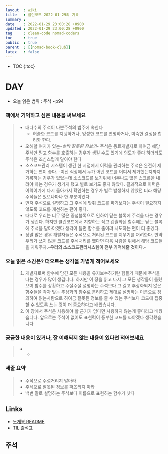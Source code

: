 ```yaml
---
layout  : wiki
title   : 클린코드 2022-01-29의 기록
summary : 
date    : 2022-01-29 23:00:28 +0900
updated : 2022-01-29 23:00:28 +0900
tag     : clean-code nomad-coders
toc     : true
public  : true
parent  : [[nomad-book-club]]
latex   : false
---
```

* TOC
{:toc}

# DAY
* 오늘 읽은 범위 : 주석 ~p94

### 책에서 기억하고 싶은 내용을 써보세요
> * 대다수의 주석이 나쁜주석의 범주에 속한다
>     * 허술한 코드를 지탱하거나, 엉성한 코드를 변명하거나, 미숙한 결정을 합리화 한다.
> * 오해할 여지가 있는-*살짝 잘못된 정보의*- 주석은 동료개발자로 하여금 해당 주석만 믿고 함수를 호출하는 경우가 생길 수도 있기에 의도가 좋다 하더라도 주석은 조심스럽게 달아야 한다
> * 소스코드관리 시스템이 생긴 현 시점에서 이력을 관리하는 주석은 완전히 제거하는 편이 좋다. -이전 직장에서 누가 어떤 코드를 어디서 제거했는지까지 기록하는 경우가 있었는데 소스코드를 보기위해 너무나도 많은 스크롤을 내려야 하는 경우가 생기게 됐고 별로 보기도 좋지 않았다. 결과적으로 이력은 이력이기에 다시 돌아가서 확인하는 경우가 별로 발생하지 않았던 터라 해당 주석들은 있으나마나 한 부분이었다.
> * 먼저 주석으로 설명하고 그 주석에 맞춰 코드를 짜기보다는 주석이 필요하지 않도록 코드를 개선하는 편이 좋다.
> * 때때로 우리는 너무 많은 중첩블록으로 인하여 닫는 블록에 주석을 다는 경우가 생긴다. 하지만 클린코드에서 지향하는 작고 캡슐화된 함수에는 닫는 블록에 주석을 달아야겠다 생각이 들면 함수를 줄이려 시도하는 편이 더 좋겠다.
> * 정말 많은 경우 개발자들은 주석으로 처리된 코드를 지우기를 꺼려한다. 만약 우리가 쓰지 않을 코드를 주석처리를 했다면 다음 사람을 위해서 해당 코드들을 지워주자.-**우리의 소스코드관리시스템이 전부 기억해줄 것이다**.-

### 오늘 읽은 소감은? 떠오르는 생각을 가볍게 적어보세요
> 1. 개발자로써 함수에 담긴 모든 내용을 유지보수하기란 힘들기 때문에 주석을 다는 경우가 많이 생깁니다. 하지만 이 장을 읽고 나서 그 모든 생각들이 틀렸으며 함수를 장황하고 주절주절 설명하는 주석보다 그 길고 추상화되지 않은 함수들을 각자 맞는 추상화의 함수로 분리하고 제대로 설명하는 이름으로 정의하여 읽는사람으로 하여금 잘못된 정보를 줄 수 있는 주석보다 코드에 집중할 수 있도록 쓰는 것이 더 중요하다고 배웠습니다.
> 2. 이 장에서 주석은 사용해야 할 근거가 없다면 사용하지 않는게 좋다라고 배웠습니다. 앞으로는 주석이 없어도 표현력이 풍부한 코드를 짜야겠다 생각했습니다

### 궁금한 내용이 있거나, 잘 이해되지 않는 내용이 있다면 적어보세요
> * -

### 세줄 요약
> * 주석으로 주절거리지 말아라
> * 주석으로 잘못된 정보를 퍼뜨리지 마라
> * 백번 말로 설명하는 주석보다 이름으로 표현하는 함수가 낫다

## Links
* [노개북 README](https://nomadcoders.oopy.io/readme?utm_source=Nomad_Book_Club%231&utm_campaign=853979327e-EMAIL_CAMPAIGN_2022_01_20_09_04&utm_medium=email&utm_term=0_26f5b50d66-853979327e-357549064)
* [TIL 출석표](https://docs.google.com/spreadsheets/d/1Cy2NOnfFDP6Y1snkd3nL5VidLDmBq8C9696iTwbc_K0/edit#gid=0)

## 주석